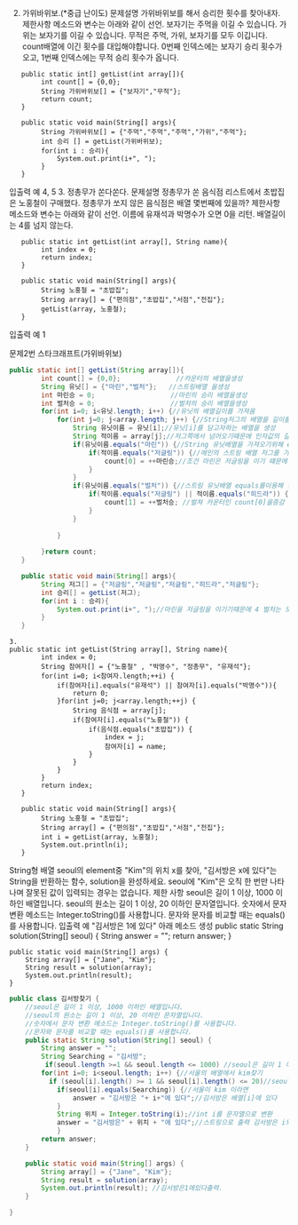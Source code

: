 2. 가위바위보.(*중급 난이도)
문제설명
가위바위보를 해서 승리한 횟수를 찾아내자.
제한사항
메소드와 변수는 아래와 같이 선언.
보자기는 주먹을 이길 수 있습니다.
가위는 보자기를 이길 수 있습니다.
무적은 주먹, 가위, 보자기를 모두 이깁니다.
count배열에 이긴 횟수를 대입해야합니다.
0번째 인덱스에는 보자기 승리 횟수가 오고, 1번째 인덱스에는 무적 승리 횟수가 옵니다.
~~~
   public static int[] getList(int array[]){
        int count[] = {0,0};
        String 가위바위보[] = {"보자기","무적"};
        return count;
   }

   public static void main(String[] args){
        String 가위바위보[] = {"주먹","주먹","주먹","가위","주먹"};
        int 승리 [] = getList(가위바위보);
        for(int i : 승리){
            System.out.print(i+", ");
        }
   }
~~~
입출력 예
4, 5
3. 정총무가 쏜다쏜다.
문제설명
정총무가 쏜 음식점 리스트에서 초밥집은 노홍철이 구매했다.
정총무가 쏘지 않은 음식점은 배열 몇번째에 있을까?
제한사항
메소드와 변수는 아래와 같이 선언.
이름에 유재석과 박명수가 오면 0을 리턴.
배열길이는 4를 넘지 않는다.
~~~
   public static int getList(int array[], String name){
        int index = 0;
        return index;
   }

   public static void main(String[] args){
        String 노홍철 = "초밥집";
        String array[] = {"편의점","초밥집","서점","전집"};
        getList(array, 노홍철);
   }
   ~~~
입출력 예
1



문제2번 스타크래프트(가위바위보)
~~~java
public static int[] getList(String array[]){
        int count[] = {0,0};              //카운터의 배열을생성
        String 유닛[] = {"마린","벌처"};   //스트링배열 을생성
        int 마린승 = 0;                   //마린의 승리 배열을생성
        int 벌처승 = 0;                   //벌처의 승리 배열을생성
        for(int i=0; i<유닛.length; i++) {//유닛의 배열길이를 가져옴
        	for(int j=0; j<array.length; j++) {//String저그의 배열을 길이를 가져옴
        		String 유닛이름 = 유닛[i];//유닛[i]를 담고자하는 배열을 생성
        		String 적이름 = array[j];//저그쪽에서 넘어오기떄문에 인자값의 길이로 해야함.
        		if(유닛이름.equals("마린")) {//String 유닛배열을 가져오기위해 equals를 사용해 유닛배열의 글자를 가져옴.
        			if(적이름.equals("저글링")) {//메인의 스트링 배열 저그를 가져오기위해 equals를 사용해 가져옴
        				count[0] = ++마린승;//조건 마린은 저글링을 이기 떄문에 카운터[0]의 값을 증감
        			}        			        			
        		}
        		if(유닛이름.equals("벌처")) {//스트링 유닛배열 equals를이용해 벌처를 가져옴
        			if(적이름.equals("저글링") || 적이름.equals("히드라")) {//벌처는 저글링과 히드라를 이기기 떄문에 or 을사용
        				count[1] = ++벌처승; //벌쳐 카운터인 count[0]을증감
        			}       			        			
        		}
        		
        	}
        	
        }return count;
   }

   public static void main(String[] args){
        String 저그[] = {"저글링","저글링","저글링","히드라","저글링"};
        int 승리[] = getList(저그);
        for(int i : 승리){
            System.out.print(i+", ");//마린을 저글링을 이기기떄문에 4 벌처는 모두를 이기떄문에 5증감
        }
   }
~~~

~~~
3.
public static int getList(String array[], String name){
        int index = 0;
        String 참여자[] = {"노홍철" , "박명수", "정총무", "유재석"};        
        for(int i=0; i<참여자.length;++i) {
        	if(참여자[i].equals("유재석") || 참여자[i].equals("박명수")){
        		return 0;
        	}for(int j=0; j<array.length;++j) {
        		String 음식점 = array[j];
        		if(참여자[i].equals("노홍철")) {
        			if(음식점.equals("초밥집")) {
        				index = j;
        				참여자[i] = name;
        			}
        		}
        	}
        }
        return index;
   }

   public static void main(String[] args){
        String 노홍철 = "초밥집";
        String array[] = {"편의점","초밥집","서점","전집"};
        int i = getList(array, 노홍철);
        System.out.println(i);
   }
~~~


String형 배열 seoul의 element중 "Kim"의 위치 x를 찾아, "김서방은 x에 있다"는 String을 반환하는 함수, solution을 완성하세요. seoul에 "Kim"은 오직 한 번만 나타나며 잘못된 값이 입력되는 경우는 없습니다.
제한 사항
seoul은 길이 1 이상, 1000 이하인 배열입니다.
seoul의 원소는 길이 1 이상, 20 이하인 문자열입니다.
숫자에서 문자 변환 메소드는 Integer.toString()를 사용합니다.
문자와 문자를 비교할 때는 equals()를 사용합니다.
입출력 예
"김서방은 1에 있다"
아래 메소드 생성
    public static String solution(String[] seoul) {
        String answer = "";
        return answer;
    }

    public static void main(String[] args) {
        String array[] = {"Jane", "Kim"};
        String result = solution(array);
        System.out.println(result);
    }

~~~java    
public class 김서방찾기 {
	//seoul은 길이 1 이상, 1000 이하인 배열입니다.
	//seoul의 원소는 길이 1 이상, 20 이하인 문자열입니다.
	//숫자에서 문자 변환 메소드는 Integer.toString()를 사용합니다.
	//문자와 문자를 비교할 때는 equals()를 사용합니다.			
	public static String solution(String[] seoul) {
        String answer = "";
        String Searching = "김서방";
         if(seoul.length >=1 && seoul.length <= 1000) //seoul은 길이 1 이상, 1000 이하인 배열입니다.       
        for(int i=0; i<seoul.length; i++) {//서울의 배열에서 kim찾기
          if (seoul[i].length() >= 1 && seoul[i].length() <= 20)//seoul의 원소는 길이 1 이상, 20 이하인 문자열입니다.            
        	if(seoul[i].equals(Searching)) {//서울이 kim 이라면
        		answer = "김서방은 "+ i+"에 있다";//김서방은 배열[i]에 있다     	       
        	}       				        	       	
        	String 위치 = Integer.toString(i);//int i를 문자열으로 변환
        	answer = "김서방은" + 위치 + "에 있다";//스트링으로 출력 김서방은 i의 위체 있다 배열 0,1중 1 이기떄문에 1
        	}
        return answer;
    }

    public static void main(String[] args) {
        String array[] = {"Jane", "Kim"};
        String result = solution(array);
        System.out.println(result); //김서방은1에있다출력.
    }

}
~~~